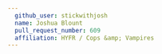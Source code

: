 ```yaml
---
  github_user: stickwithjosh
  name: Joshua Blount
  pull_request_number: 609
  affiliation: HYFR / Cops &amp; Vampires
---
```

